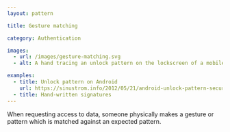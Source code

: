 ```yaml
---
layout: pattern

title: Gesture matching

category: Authentication

images:
  - url: /images/gesture-matching.svg
  - alt: A hand tracing an unlock pattern on the lockscreen of a mobile device.

examples:
  - title: Unlock pattern on Android
    url: https://sinustrom.info/2012/05/21/android-unlock-pattern-security-analysis/
  - title: Hand-written signatures
---
```


When requesting access to data, someone physically makes a gesture or pattern which is matched against an expected pattern.
